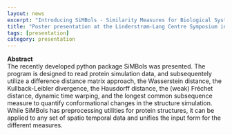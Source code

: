 ```yaml
---
layout: news
excerpt: "Introducing SiMBols - Similarity Measures for Biological Systems" 
title: "Poster presentation at the Linderstrøm-Lang Centre Symposium in Copenhagen, Denmark"
tags: [presentation]
category: presentation
---
```


<b>Abstract</b><br>
The recently developed python package SiMBols was presented. The program is designed to read protein simulation data, and subsequentely utilize a difference distance matrix approach, the Wasserstein distance, the Kullback-Leibler divergence, the Hausdorff distance, the (weak) Fréchet distance, dynamic time warping, and the longest common subsequence measure to quantify conformational changes in the structure simulation. While SiMBols has preprocessing utilities for protein structures, it can be applied to any set of spatio temporal data and unifies the input form for the different measures.
